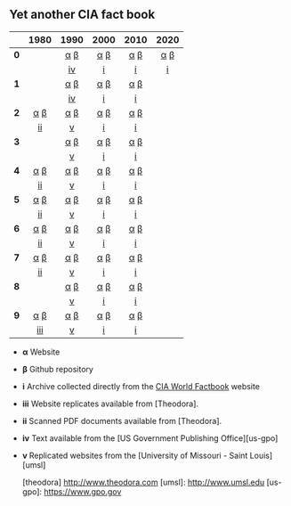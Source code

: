 ## Yet another CIA fact book

|       | 1980              | 1990              | 2000              | 2010              | 2020              |
| :---: | :---------------: | :---------------: | :---------------: | :---------------: | :---------------: |
| **0** |                   | [α][90w] [β][90c] | [α][00w] [β][00c] | [α][10w] [β][10c] | [α][20w] [β][20c] |
|       |                   |          [ⅳ][90n] | [ⅰ][00u]          | [ⅰ][10u]          | [ⅰ][20u]          |
| **1** |                   | [α][91w] [β][91c] | [α][01w] [β][01c] | [α][11w] [β][11c] |                   |
|       |                   |          [ⅳ][91n] | [ⅰ][01u]          | [ⅰ][11u]          |                   |
| **2** | [α][82w] [β][82c] | [α][92w] [β][92c] | [α][02w] [β][02c] | [α][12w] [β][12c] |                   |
|       |          [ⅱ][82l] |          [ⅴ][92o] | [ⅰ][02u]          | [ⅰ][12u]          |                   |
| **3** |                   | [α][93w] [β][93c] | [α][03w] [β][03c] | [α][13w] [β][13c] |                   |
|       |                   |          [ⅴ][93o] | [ⅰ][03u]          | [ⅰ][13u]          |                   |
| **4** | [α][84w] [β][84c] | [α][94w] [β][94c] | [α][04w] [β][04c] | [α][14w] [β][14c] |                   |
|       |          [ⅱ][84l] |          [ⅴ][94o] | [ⅰ][04u]          | [ⅰ][14u]          |                   |
| **5** | [α][85w] [β][85c] | [α][95w] [β][95c] | [α][05w] [β][05c] | [α][15w] [β][15c] |                   |
|       |          [ⅱ][85l] |          [ⅴ][95o] | [ⅰ][05u]          | [ⅰ][15u]          |                   |
| **6** | [α][86w] [β][86c] | [α][96w] [β][96c] | [α][06w] [β][06c] | [α][16w] [β][16c] |                   |
|       |          [ⅱ][86l] |          [ⅴ][96o] | [ⅰ][06u]          | [ⅰ][16u]          |                   |
| **7** | [α][87w] [β][87c] | [α][97w] [β][97c] | [α][07w] [β][07c] | [α][17w] [β][17c] |                   |
|       |          [ⅱ][87l] |          [ⅴ][97o] | [ⅰ][07u]          | [ⅰ][17u]          |                   |
| **8** |                   | [α][98w] [β][98c] | [α][08w] [β][08c] | [α][18w] [β][18c] |                   |
|       |                   |          [ⅴ][98o] | [ⅰ][08u]          | [ⅰ][18u]          |                   |
| **9** | [α][89w] [β][89c] | [α][99w] [β][99c] | [α][09w] [β][09c] | [α][19w] [β][19c] |                   |
|       |          [ⅲ][89m] |          [ⅴ][99o] | [ⅰ][09u]          | [ⅰ][19u]          |                   |

- **α** Website
- **β** Github repository
- **ⅰ** Archive collected directly from the [CIA World Factbook][factbook] website
- **ⅲ** Website replicates available from [Theodora].
- **ⅱ** Scanned PDF documents available from [Theodora].
- **ⅳ** Text available from the [US Government Publishing Office][us-gpo]
- **ⅴ** Replicated websites from the [University of Missouri - Saint Louis][umsl]

  [82l]: http://bit.ly/2mx8aRE
  [82c]: https://github.com/la-sangliere/worldex-1982
  [82w]: https://la-sangliere.github.io/worldex-1982
  [84l]: http://bit.ly/2mwkcuN
  [84c]: https://github.com/la-sangliere/worldex-1984
  [84w]: https://la-sangliere.github.io/worldex-1984
  [85l]: http://bit.ly/2mtBpoA
  [85c]: https://github.com/la-sangliere/worldex-1985
  [85w]: https://la-sangliere.github.io/worldex-1985
  [86l]: http://bit.ly/2mxEO5A
  [86c]: https://github.com/la-sangliere/worldex-1986
  [86w]: https://la-sangliere.github.io/worldex-1986
  [87l]: http://bit.ly/2muMTZ4
  [87c]: https://github.com/la-sangliere/worldex-1987
  [87w]: https://la-sangliere.github.io/worldex-1987
  [89m]: http://bit.ly/2mumQRD
  [89c]: https://github.com/la-sangliere/worldex-1989
  [89w]: https://la-sangliere.github.io/worldex-1989
  [90n]: http://bit.ly/2mulh65
  [90c]: https://github.com/la-sangliere/worldex-1990
  [90w]: https://la-sangliere.github.io/worldex-1990
  [91n]: http://bit.ly/2mv2JTt
  [91c]: https://github.com/la-sangliere/worldex-1991
  [91w]: https://la-sangliere.github.io/worldex-1991
  [92o]: http://bit.ly/2mun9vK
  [92c]: https://github.com/la-sangliere/worldex-1992
  [92w]: https://la-sangliere.github.io/worldex-1992
  [93o]: http://bit.ly/2muP3rG
  [93c]: https://github.com/la-sangliere/worldex-1993
  [93w]: https://la-sangliere.github.io/worldex-1993
  [94o]: http://bit.ly/2mumScd
  [94c]: https://github.com/la-sangliere/worldex-1994
  [94w]: https://la-sangliere.github.io/worldex-1994
  [95o]: http://bit.ly/2myPT6O
  [95c]: https://github.com/la-sangliere/worldex-1995
  [95w]: https://la-sangliere.github.io/worldex-1995
  [96o]: http://bit.ly/2mwH2Cn
  [96c]: https://github.com/la-sangliere/worldex-1996
  [96w]: https://la-sangliere.github.io/worldex-1996
  [97o]: http://bit.ly/2munbDS
  [97c]: https://github.com/la-sangliere/worldex-1997
  [97w]: https://la-sangliere.github.io/worldex-1997
  [98o]: http://bit.ly/2muNcmJ
  [98c]: https://github.com/la-sangliere/worldex-1998
  [98w]: https://la-sangliere.github.io/worldex-1998
  [99o]: http://bit.ly/2muniPO
  [99c]: https://github.com/la-sangliere/worldex-1999
  [99w]: https://la-sangliere.github.io/worldex-1999

  [00u]: https://www.cia.gov/the-world-factbook/about/archives/download/factbook-2000.zip
  [00c]: https://github.com/la-sangliere/worldex-2000
  [00w]: https://la-sangliere.github.io/worldex-2000
  [01u]: https://www.cia.gov/the-world-factbook/about/archives/download/factbook-2001.zip
  [01c]: https://github.com/la-sangliere/worldex-2001
  [01w]: https://la-sangliere.github.io/worldex-2001
  [02u]: https://www.cia.gov/the-world-factbook/about/archives/download/factbook-2002.zip
  [02c]: https://github.com/la-sangliere/worldex-2002
  [02w]: https://la-sangliere.github.io/worldex-2002
  [03u]: https://www.cia.gov/the-world-factbook/about/archives/download/factbook-2003.zip
  [03c]: https://github.com/la-sangliere/worldex-2003
  [03w]: https://la-sangliere.github.io/worldex-2003
  [04u]: https://www.cia.gov/the-world-factbook/about/archives/download/factbook-2004.zip
  [04c]: https://github.com/la-sangliere/worldex-2004
  [04w]: https://la-sangliere.github.io/worldex-2004
  [05u]: https://www.cia.gov/the-world-factbook/about/archives/download/factbook-2005.zip
  [05c]: https://github.com/la-sangliere/worldex-2005
  [05w]: https://la-sangliere.github.io/worldex-2005
  [06u]: https://www.cia.gov/the-world-factbook/about/archives/download/factbook-2006.zip
  [06c]: https://github.com/la-sangliere/worldex-2006
  [06w]: https://la-sangliere.github.io/worldex-2006
  [07u]: https://www.cia.gov/the-world-factbook/about/archives/download/factbook-2007.zip
  [07c]: https://github.com/la-sangliere/worldex-2007
  [07w]: https://la-sangliere.github.io/worldex-2007
  [08u]: https://www.cia.gov/the-world-factbook/about/archives/download/factbook-2008.zip
  [08c]: https://github.com/la-sangliere/worldex-2008
  [08w]: https://la-sangliere.github.io/worldex-2008
  [09u]: https://www.cia.gov/the-world-factbook/about/archives/download/factbook-2009.zip
  [09c]: https://github.com/la-sangliere/worldex-2009
  [09w]: https://la-sangliere.github.io/worldex-2009
  [10u]: https://www.cia.gov/the-world-factbook/about/archives/download/factbook-2010.zip
  [10c]: https://github.com/la-sangliere/worldex-2010
  [10w]: https://la-sangliere.github.io/worldex-2010
  [11u]: https://www.cia.gov/the-world-factbook/about/archives/download/factbook-2011.zip
  [11c]: https://github.com/la-sangliere/worldex-2011
  [11w]: https://la-sangliere.github.io/worldex-2011
  [12u]: https://www.cia.gov/the-world-factbook/about/archives/download/factbook-2012.zip
  [12c]: https://github.com/la-sangliere/worldex-2012
  [12w]: https://la-sangliere.github.io/worldex-2012
  [13u]: https://www.cia.gov/the-world-factbook/about/archives/download/factbook-2013.zip
  [13c]: https://github.com/la-sangliere/worldex-2013
  [13w]: https://la-sangliere.github.io/worldex-2013
  [14u]: https://www.cia.gov/the-world-factbook/about/archives/download/factbook-2014.zip
  [14c]: https://github.com/la-sangliere/worldex-2014
  [14w]: https://la-sangliere.github.io/worldex-2014
  [15u]: https://www.cia.gov/the-world-factbook/about/archives/download/factbook-2015.zip
  [15c]: https://github.com/la-sangliere/worldex-2015
  [15w]: https://la-sangliere.github.io/worldex-2015
  [16u]: https://www.cia.gov/the-world-factbook/about/archives/download/factbook-2016.zip
  [16c]: https://github.com/la-sangliere/worldex-2016
  [16w]: https://la-sangliere.github.io/worldex-2016
  [17u]: https://www.cia.gov/the-world-factbook/about/archives/download/factbook-2017.zip
  [17c]: https://github.com/la-sangliere/worldex-2017
  [17w]: https://la-sangliere.github.io/worldex-2017
  [18u]: https://www.cia.gov/the-world-factbook/about/archives/download/factbook-2018.zip
  [18c]: https://github.com/la-sangliere/worldex-2018
  [18w]: https://la-sangliere.github.io/worldex-2018
  [19u]: https://www.cia.gov/the-world-factbook/about/archives/download/factbook-2019.zip
  [19c]: https://github.com/la-sangliere/worldex-2019
  [19w]: https://la-sangliere.github.io/worldex-2019
  [20u]: https://www.cia.gov/the-world-factbook/about/archives/download/factbook-2020.zip
  [20c]: https://github.com/la-sangliere/worldex-2020
  [20w]: https://la-sangliere.github.io/worldex-2020

  [factbook]: https://www.cia.gov/the-world-factbook
  [theodora]  http://www.theodora.com
  [umsl]:     http://www.umsl.edu
  [us-gpo]:   https://www.gpo.gov


